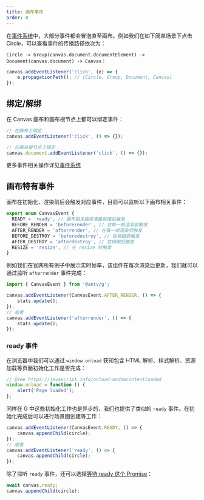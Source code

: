 ```yaml
---
title: 画布事件
order: 8
---
```


在[事件系统](/zh/docs/api/event)中，大部分事件都会冒泡直至画布。例如我们在如下简单场景下点击 Circle，可以查看事件的传播路径依次为：

```
Circle -> Group(canvas.document.documentElement) -> Document(canvas.document) -> Canvas：
```

```js
canvas.addEventListener('click', (e) => {
    e.propagationPath(); // [Circle, Group, Document, Canvas]
});
```

## 绑定/解绑

在 Canvas 画布和画布根节点上都可以绑定事件：

```js
// 在画布上绑定
canvas.addEventListener('click', () => {});

// 在画布根节点上绑定
canvas.document.addEventListener('click', () => {});
```

更多事件相关操作详见[事件系统](/zh/docs/api/event)

## 画布特有事件

画布在初始化、渲染前后会触发对应事件，目前可以监听以下画布相关事件：

```js
export enum CanvasEvent {
  READY = 'ready', // 画布相关服务准备就绪后触发
  BEFORE_RENDER = 'beforerender', // 在每一帧渲染前触发
  AFTER_RENDER = 'afterrender', // 在每一帧渲染后触发
  BEFORE_DESTROY = 'beforedestroy', // 在销毁前触发
  AFTER_DESTROY = 'afterdestroy', // 在销毁后触发
  RESIZE = 'resize', // 在 resize 时触发
}
```

例如我们在官网所有例子中展示实时帧率，该组件在每次渲染后更新，我们就可以通过监听 `afterrender` 事件完成：

```js
import { CanvasEvent } from '@antv/g';

canvas.addEventListener(CanvasEvent.AFTER_RENDER, () => {
    stats.update();
});
// 或者
canvas.addEventListener('afterrender', () => {
    stats.update();
});
```

### ready 事件

在浏览器中我们可以通过 `window.onload` 获知包含 HTML 解析、样式解析、资源加载等页面初始化工作是否完成：

```js
// @see https://javascript.info/onload-ondomcontentloaded
window.onload = function () {
    alert('Page loaded');
};
```

同样在 G 中这些初始化工作也是异步的，我们也提供了类似的 `ready` 事件。在初始化完成后可以进行场景图创建等工作：

```js
canvas.addEventListener(CanvasEvent.READY, () => {
    canvas.appendChild(circle);
});
// 或者
canvas.addEventListener('ready', () => {
    canvas.appendChild(circle);
});
```

除了监听 `ready` 事件，还可以选择[等待 ready 这个 Promise](/zh/docs/api/canvas#ready)：

```js
await canvas.ready;
canvas.appendChild(circle);
```

